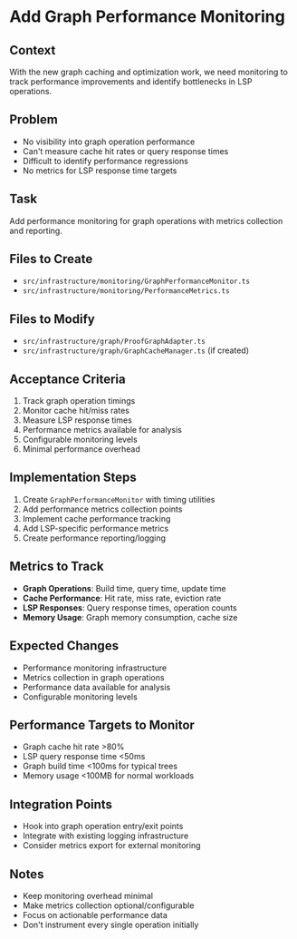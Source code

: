 # Add Graph Performance Monitoring

## Context
With the new graph caching and optimization work, we need monitoring to track performance improvements and identify bottlenecks in LSP operations.

## Problem
- No visibility into graph operation performance
- Can't measure cache hit rates or query response times
- Difficult to identify performance regressions
- No metrics for LSP response time targets

## Task
Add performance monitoring for graph operations with metrics collection and reporting.

## Files to Create
- `src/infrastructure/monitoring/GraphPerformanceMonitor.ts`
- `src/infrastructure/monitoring/PerformanceMetrics.ts`

## Files to Modify
- `src/infrastructure/graph/ProofGraphAdapter.ts`
- `src/infrastructure/graph/GraphCacheManager.ts` (if created)

## Acceptance Criteria
1. Track graph operation timings
2. Monitor cache hit/miss rates
3. Measure LSP response times
4. Performance metrics available for analysis
5. Configurable monitoring levels
6. Minimal performance overhead

## Implementation Steps
1. Create `GraphPerformanceMonitor` with timing utilities
2. Add performance metrics collection points
3. Implement cache performance tracking
4. Add LSP-specific performance metrics
5. Create performance reporting/logging

## Metrics to Track
- **Graph Operations**: Build time, query time, update time
- **Cache Performance**: Hit rate, miss rate, eviction rate
- **LSP Responses**: Query response times, operation counts
- **Memory Usage**: Graph memory consumption, cache size

## Expected Changes
- Performance monitoring infrastructure
- Metrics collection in graph operations
- Performance data available for analysis
- Configurable monitoring levels

## Performance Targets to Monitor
- Graph cache hit rate >80%
- LSP query response time <50ms
- Graph build time <100ms for typical trees
- Memory usage <100MB for normal workloads

## Integration Points
- Hook into graph operation entry/exit points
- Integrate with existing logging infrastructure
- Consider metrics export for external monitoring

## Notes
- Keep monitoring overhead minimal
- Make metrics collection optional/configurable
- Focus on actionable performance data
- Don't instrument every single operation initially